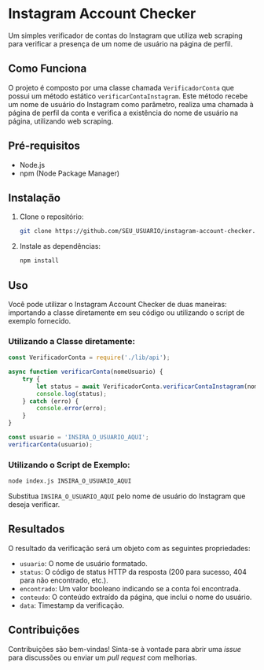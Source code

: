 # Instagram Account Checker

Um simples verificador de contas do Instagram que utiliza web scraping para verificar a presença de um nome de usuário na página de perfil.

## Como Funciona

O projeto é composto por uma classe chamada `VerificadorConta` que possui um método estático `verificarContaInstagram`. Este método recebe um nome de usuário do Instagram como parâmetro, realiza uma chamada à página de perfil da conta e verifica a existência do nome de usuário na página, utilizando web scraping.

## Pré-requisitos

- Node.js
- npm (Node Package Manager)

## Instalação

1. Clone o repositório:

   ```bash
   git clone https://github.com/SEU_USUARIO/instagram-account-checker.git
   ```

2. Instale as dependências:

   ```bash
   npm install
   ```

## Uso

Você pode utilizar o Instagram Account Checker de duas maneiras: importando a classe diretamente em seu código ou utilizando o script de exemplo fornecido.

### Utilizando a Classe diretamente:

```javascript
const VerificadorConta = require('./lib/api');

async function verificarConta(nomeUsuario) {
    try {
        let status = await VerificadorConta.verificarContaInstagram(nomeUsuario);
        console.log(status);
    } catch (erro) {
        console.error(erro);
    }
}

const usuario = 'INSIRA_O_USUARIO_AQUI';
verificarConta(usuario);
```

### Utilizando o Script de Exemplo:

```bash
node index.js INSIRA_O_USUARIO_AQUI
```

Substitua `INSIRA_O_USUARIO_AQUI` pelo nome de usuário do Instagram que deseja verificar.

## Resultados

O resultado da verificação será um objeto com as seguintes propriedades:

- `usuario`: O nome de usuário formatado.
- `status`: O código de status HTTP da resposta (200 para sucesso, 404 para não encontrado, etc.).
- `encontrado`: Um valor booleano indicando se a conta foi encontrada.
- `conteudo`: O conteúdo extraído da página, que inclui o nome do usuário.
- `data`: Timestamp da verificação.

## Contribuições

Contribuições são bem-vindas! Sinta-se à vontade para abrir uma *issue* para discussões ou enviar um *pull request* com melhorias.
